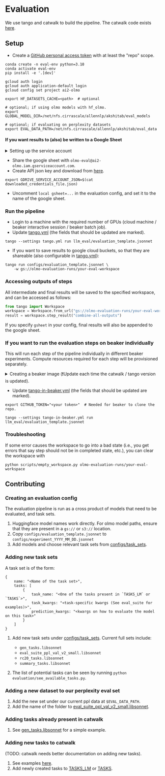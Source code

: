 
# Evaluation

We use tango and catwalk to build the pipeline.
The catwalk code exists [here](https://github.com/allenai/catwalk/tree/olmo-eval).


## Setup

* Create a [GitHub personal access token](https://github.com/settings/tokens/new) with at least the "repo" scope.

```commandline
conda create -n eval-env python=3.10
conda activate eval-env
pip install -e '.[dev]'
```

```commandline
gcloud auth login
gcloud auth application-default login
gcloud config set project ai2-olmo
```

```commandline
export HF_DATASETS_CACHE=<path>  # optional

# optional; if using olmo models with hf_olmo.
export GLOBAL_MODEL_DIR=/net/nfs.cirrascale/allennlp/akshitab/eval_models
 
# optional; if evaluating on perplexity datasets
export EVAL_DATA_PATH=/net/nfs.cirrascale/allennlp/akshitab/eval_data
```

#### If you want results to (also) be written to a Google Sheet

<details>
    <summary>Setting up the service account</summary>

#### ❗ NOTE: This is a one-time thing and has already been done for the ai2-olmo project.
* Authorization set up https://pygsheets.readthedocs.io/en/stable/authorization.html
</details>

* Share the google sheet with `olmo-eval@ai2-olmo.iam.gserviceaccount.com`.
* Create API json key and download from [here](https://console.cloud.google.com/iam-admin/serviceaccounts/details/116966732244811673427/keys?project=ai2-olmo).

```commandline
export GDRIVE_SERVICE_ACCOUNT_JSON=$(cat downloaded_credentials_file.json)
```

* Uncomment `local gsheet=...` in the evaluation config, and set it to the name of the google sheet.

### Run the pipeline

* Login to a machine with the required number of GPUs (cloud machine / beaker interactive session / beaker batch job).
* Update [tango.yml](tango.yml) (the fields that should be updated are marked).
```commandline
tango --settings tango.yml run llm_eval/evaluation_template.jsonnet
```

* If you want to save results to google cloud buckets, so that they are shareable (also configurable in [tango.yml](tango.yml)):

```commandline
tango run configs/evaluation_template.jsonnet \
    -w gs://olmo-evaluation-runs/your-eval-workspace
```

### Accessing outputs of steps

All intermediate and final results will be saved to the specified workspace, and can be accessed as follows:

```python
from tango import Workspace
workspace = Workspace.from_url("gs://olmo-evaluation-runs/your-eval-workspace")
result = workspace.step_result("combine-all-outputs")
```

If you specify `gsheet` in your config, final results will also be appended to the google sheet.

### If you want to run the evaluation steps on beaker individually

This will run each step of the pipeline individually in different beaker experiments. Compute resources required for each step will be provisioned separately.


<details>
    <summary>Creating a beaker image (❗Update each time the catwalk / tango version is updated).</summary>

This is done so that each individual step does not need to install catwalk and tango, and other libraries, which can be slow.

[Reference](https://beaker-docs.apps.allenai.org/interactive/images.html#building-custom-images)

```commandline
beaker session create --gpus 1 --image beaker://ai2/cuda11.5-cudnn8-dev-ubuntu20.04 --bare --save-image
conda create -n eval-env python=3.10
conda activate eval-env
pip install -e '.[dev]'
exit
beaker image rename <image-id> llm_eval_image
```
</details>

* Update [tango-in-beaker.yml](tango-in-beaker.yml) (the fields that should be updated are marked).

```commandline
export GITHUB_TOKEN="<your token>"  # Needed for beaker to clone the repo.
```

```commandline
tango --settings tango-in-beaker.yml run llm_eval/evaluation_template.jsonnet
```

### Troubleshooting

If some error causes the workspace to go into a bad state (i.e., you get errors that say step should not be in completed state, etc.), you can clear the workspace with

```commandline
python scripts/empty_workspace.py olmo-evaluation-runs/your-eval-workspace
```

## Contributing

### Creating an evaluation config

The evaluation pipeline is run as a cross product of models that need to be evaluated, and task sets.

1. Huggingface model names work directly. For olmo model paths, ensure that they are present in a `gs://` or `s3://` location.
2. Copy `configs/evaluation_template.jsonnet` to `configs/experiment_YYYY_MM_DD.jsonnet`
3. Add models and choose relevant task sets from [configs/task_sets](configs/task_sets).

### Adding new task sets

A task set is of the form:

```jsonnet
{
    name: "<Name of the task set>",
    tasks: [
        {
            task_name: "<One of the tasks present in `TASKS_LM` or `TASKS`>",
            task_kwargs: "<task-specific kwargs (See eval_suite for examples)>",
            prediction_kwargs: "<kwargs on how to evaluate the model on this task>"
        }
    ]
}
```

1. Add new task sets under [configs/task_sets](configs/task_sets). Current full sets include:
   * `gen_tasks.libsonnet`
   * `eval_suite_ppl_val_v2_small.libsonnet`
   * `rc20_tasks.libsonnet`
   * `summary_tasks.libsonnet`

2. The list of potential tasks can be seen by running `python evaluation/see_available_tasks.py`. 


### Adding a new dataset to our perplexity eval set

1. Add the new set under our current ppl data at `$EVAL_DATA_PATH`.
2. Add the name of the folder to [eval_suite_ppl_val_v2_small.libsonnet](configs/task_sets/eval_suite_ppl_val_v2_small.libsonnet).

### Adding tasks already present in catwalk

1. See [gen_tasks.libsonnet](configs/task_sets/gen_tasks.libsonnet) for a simple example.

### Adding new tasks to catwalk

(TODO: catwalk needs better documentation on adding new tasks).
1. See examples [here](https://github.com/allenai/catwalk/tree/olmo-eval/catwalk/tasks).
2. Add newly created tasks to [TASKS_LM](https://github.com/allenai/catwalk/blob/olmo-eval/catwalk/tasks/tasks_lm.py)
 or [TASKS](https://github.com/allenai/catwalk/blob/olmo-eval/catwalk/tasks/__init__.py).
